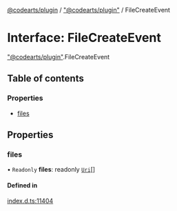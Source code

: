 [@codearts/plugin](../README.md) / ["@codearts/plugin"](../modules/_codearts_plugin_.md) / FileCreateEvent

# Interface: FileCreateEvent

["@codearts/plugin"](../modules/_codearts_plugin_.md).FileCreateEvent

## Table of contents

### Properties

- [files](codearts_plugin_.FileCreateEvent.md#files)

## Properties

### files

• `Readonly` **files**: readonly [`Uri`](../classes/codearts_plugin_.Uri.md)[]

#### Defined in

[index.d.ts:11404](https://github.com/huaweicloud/cloudide-plugin-api/blob/3b0eee8/index.d.ts#L11404)
